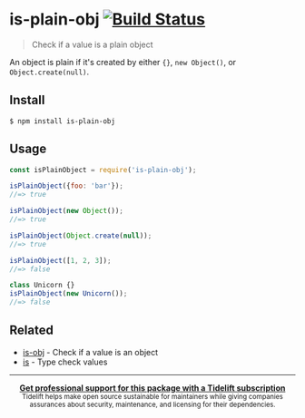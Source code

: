 # is-plain-obj [![Build Status](https://travis-ci.com/sindresorhus/is-plain-obj.svg?branch=master)](https://travis-ci.com/github/sindresorhus/is-plain-obj)

> Check if a value is a plain object

An object is plain if it's created by either `{}`, `new Object()`, or `Object.create(null)`.

## Install

```
$ npm install is-plain-obj
```

## Usage

```js
const isPlainObject = require('is-plain-obj');

isPlainObject({foo: 'bar'});
//=> true

isPlainObject(new Object());
//=> true

isPlainObject(Object.create(null));
//=> true

isPlainObject([1, 2, 3]);
//=> false

class Unicorn {}
isPlainObject(new Unicorn());
//=> false
```

## Related

- [is-obj](https://github.com/sindresorhus/is-obj) - Check if a value is an object
- [is](https://github.com/sindresorhus/is) - Type check values


---

<div align="center">
	<b>
		<a href="https://tidelift.com/subscription/pkg/npm-is-plain-obj?utm_source=npm-is-plain-obj&utm_medium=referral&utm_campaign=readme">Get professional support for this package with a Tidelift subscription</a>
	</b>
	<br>
	<sub>
		Tidelift helps make open source sustainable for maintainers while giving companies<br>assurances about security, maintenance, and licensing for their dependencies.
	</sub>
</div>
